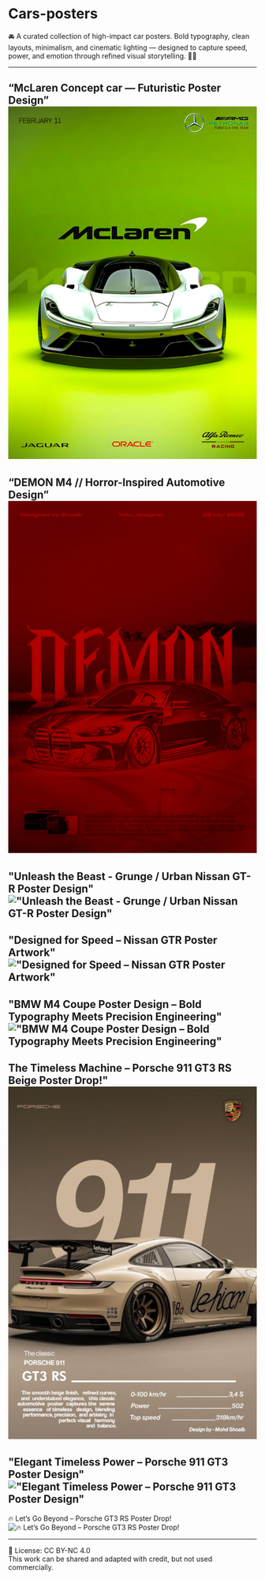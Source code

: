 # Cars-posters
🚘 A curated collection of high-impact car posters. Bold typography, clean layouts, minimalism, and cinematic lighting — designed to capture speed, power, and emotion through refined visual storytelling. 🎨🔥
__________________________________________________________________________________________________________________________

“McLaren Concept car — Futuristic Poster Design”
![“McLaren Concept car — Futuristic Poster Design”](https://github.com/Yuto-designer/Cars-posters/blob/main/20250723_150453.png)
---

“DEMON M4 // Horror-Inspired Automotive Design”
![“DEMON M4 // Horror-Inspired Automotive Design”](https://github.com/Yuto-designer/Cars-posters/blob/main/20250722_151736.png)
----

"Unleash the Beast - Grunge / Urban Nissan GT-R Poster Design"
!["Unleash the Beast - Grunge / Urban Nissan GT-R Poster Design"](https://github.com/Yuto-designer/Cars-posters/blob/main/20250721_114435.png)
----

"Designed for Speed – Nissan GTR Poster Artwork"
!["Designed for Speed – Nissan GTR Poster Artwork"](https://github.com/Yuto-designer/Cars-posters/blob/main/20250720_160850.png)
-------

"BMW M4 Coupe Poster Design – Bold Typography Meets Precision Engineering"
!["BMW M4 Coupe Poster Design – Bold Typography Meets Precision Engineering"](https://github.com/Yuto-designer/Cars-posters/blob/main/20250720_161450.png)
-----

The Timeless Machine – Porsche 911 GT3 RS Beige Poster Drop!"
![The Timeless Machine – Porsche 911 GT3 RS Beige Poster Drop!"](https://github.com/Yuto-designer/Cars-posters/blob/main/20250718_155821.png)
------

"Elegant Timeless Power – Porsche 911 GT3 Poster Design"
!["Elegant Timeless Power – Porsche 911 GT3 Poster Design"](https://github.com/Yuto-designer/Cars-posters/blob/main/20250717_163137.png)
------

🔥 Let’s Go Beyond – Porsche GT3 RS Poster Drop!
![🔥 Let’s Go Beyond – Porsche GT3 RS Poster Drop!](https://github.com/Yuto-designer/Cars-posters/blob/main/20250717_161650.png)

__________________________________________________________________________________________________________________________

📄 License: CC BY-NC 4.0  
This work can be shared and adapted with credit, but not used commercially.
